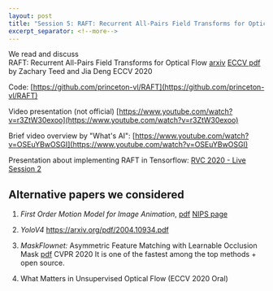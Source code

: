```yaml
---
layout: post
title: "Session 5: RAFT: Recurrent All-Pairs Field Transforms for Optical Flow"
excerpt_separator: <!--more-->
---
```



We read and discuss   
RAFT: Recurrent All-Pairs Field Transforms for Optical Flow [arxiv](https://arxiv.org/pdf/2003.12039.pdf)
[ECCV pdf](https://www.ecva.net/papers/eccv_2020/papers_ECCV/papers/123470392.pdf)
by Zachary Teed and Jia Deng
ECCV 2020

Code: [https://github.com/princeton-vl/RAFT](https://github.com/princeton-vl/RAFT) 


Video presentation (not official) [https://www.youtube.com/watch?v=r3ZtW30exoo](https://www.youtube.com/watch?v=r3ZtW30exoo)

Brief video overview by "What's AI": [https://www.youtube.com/watch?v=OSEuYBwOSGI](https://www.youtube.com/watch?v=OSEuYBwOSGI) 

Presentation about implementing RAFT in Tensorflow: [RVC 2020 - Live Session 2](https://youtu.be/TiEmlvRhiCI?t=177) 


<!--more-->


## Alternative papers we considered

1. *First Order Motion Model for Image Animation*,  [pdf](https://arxiv.org/pdf/2003.00196.pdf)
[NIPS page](https://papers.nips.cc/paper/2019/hash/31c0b36aef265d9221af80872ceb62f9-Abstract.html)

2. *YoloV4* https://arxiv.org/pdf/2004.10934.pdf

3. *MaskFlownet:* Asymmetric Feature Matching with Learnable Occlusion Mask
[pdf](https://openaccess.thecvf.com/content_CVPR_2020/papers/Zhao_MaskFlownet_Asymmetric_Feature_Matching_With_Learnable_Occlusion_Mask_CVPR_2020_paper.pdf) 
  CVPR 2020
  It is one of the fastest among the top methods + open source.
   
4. What Matters in Unsupervised Optical Flow (ECCV 2020 Oral)
